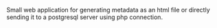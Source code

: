 Small web application for generating metadata as an html file or directly sending it to a postgresql server using php connection.
